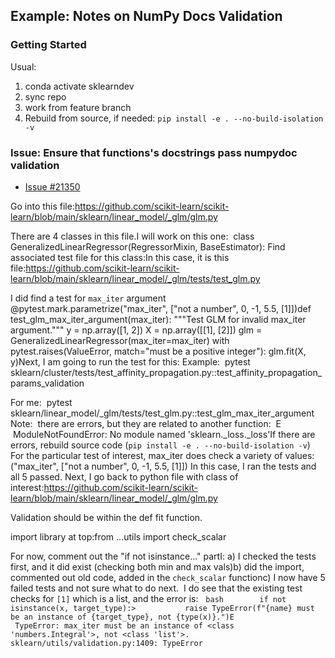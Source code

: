 ## Example: Notes on NumPy Docs Validation

### Getting Started
Usual:  
1. conda activate sklearndev
2. sync repo
3. work from feature branch
4. Rebuild from source, if needed: `pip install -e . --no-build-isolation -v`

### Issue: Ensure that functions's docstrings pass numpydoc validation
- [Issue #21350](https://github.com/scikit-learn/scikit-learn/issues/21350)

Go into this file:https://github.com/scikit-learn/scikit-learn/blob/main/sklearn/linear_model/_glm/glm.py

There are 4 classes in this file.I will work on this one:  class GeneralizedLinearRegressor(RegressorMixin, BaseEstimator):
Find associated test file for this class:In this case, it is this file:https://github.com/scikit-learn/scikit-learn/blob/main/sklearn/linear_model/_glm/tests/test_glm.py

I did find a test for `max_iter` argument
@pytest.mark.parametrize("max_iter", ["not a number", 0, -1, 5.5, [1]])def test_glm_max_iter_argument(max_iter): """Test GLM for invalid max_iter argument.""" y = np.array([1, 2]) X = np.array([[1], [2]]) glm = GeneralizedLinearRegressor(max_iter=max_iter) with pytest.raises(ValueError, match="must be a positive integer"): glm.fit(X, y)Next, I am going to run the test for this: Example:  pytest sklearn/cluster/tests/test_affinity_propagation.py::test_affinity_propagation_params_validation

For me:  pytest sklearn/linear_model/_glm/tests/test_glm.py::test_glm_max_iter_argument
Note:  there are errors, but they are related to another function:  E   ModuleNotFoundError: No module named 'sklearn._loss._loss'If there are errors, rebuild source code (`pip install -e . --no-build-isolation -v`)
For the particular test of interest, max_iter does check a variety of values:  ("max_iter", ["not a number", 0, -1, 5.5, [1]])
In this case, I ran the tests and all 5 passed.
Next, I go back to python file with class of interest:https://github.com/scikit-learn/scikit-learn/blob/main/sklearn/linear_model/_glm/glm.py


Validation should be within the def fit function.

import library at top:from ...utils import check_scalar

For now, comment out the "if not isinstance..." partI:
a) I checked the tests first, and it did exist (checking both min and max vals)b) did the import, commented out old code, added in the `check_scalar` functionc) I now have 5 failed tests and not sure what to do next.  I do see that the existing test checks for `[1]` which is a list, and the error is:   ```bash        if not isinstance(x, target_type):>           raise TypeError(f"{name} must be an instance of {target_type}, not {type(x)}.")E           TypeError: max_iter must be an instance of <class 'numbers.Integral'>, not <class 'list'>.
sklearn/utils/validation.py:1409: TypeError```

